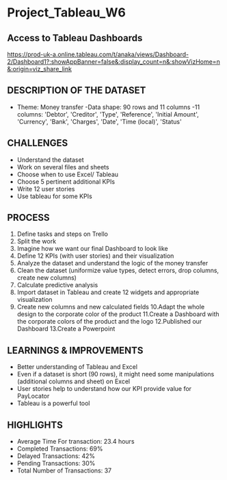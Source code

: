 #  Project_Tableau_W6


## Access to Tableau Dashboards

https://prod-uk-a.online.tableau.com/t/anaka/views/Dashboard-2/Dashboard1?:showAppBanner=false&:display_count=n&:showVizHome=n&:origin=viz_share_link


## DESCRIPTION OF THE DATASET
- Theme: Money transfer 
-Data shape: 90 rows and 11 columns 
-11 columns: 'Debtor', 'Creditor', 'Type', 'Reference', 'Initial Amount', 'Currency',
       'Bank', 'Charges', 'Date', 'Time (local)', 'Status'

## CHALLENGES
- Understand the dataset
- Work on several files and sheets
- Choose when to use Excel/ Tableau
- Choose 5 pertinent additional KPIs
- Write 12 user stories
- Use tableau for some KPIs 

## PROCESS
1. Define tasks and steps on Trello
2. Split the work
3. Imagine how we want our final Dashboard to look like
4. Define 12 KPIs (with user stories) and their visualization
5. Analyze the dataset and understand the logic of the money transfer
6. Clean the dataset (uniformize value types, detect errors, drop columns, 
create new columns)
7. Calculate predictive analysis
8. Import dataset in Tableau and create 12 widgets and appropriate 
visualization
9. Create new columns and new calculated fields
10.Adapt the whole design to the corporate color of the product
11.Create a Dashboard with the corporate colors of the product and the logo
12.Published our Dashboard
13.Create a Powerpoint 

## LEARNINGS & IMPROVEMENTS

- Better understanding of Tableau and Excel
- Even if a dataset is short (90 rows), it might need some manipulations 
(additional columns and sheet) on Excel
- User stories help to understand how our KPI provide value for PayLocator
- Tableau is a powerful tool 

## HIGHLIGHTS

- Average Time For transaction: 23.4 hours
- Completed Transactions: 69%
- Delayed Transactions: 42%
- Pending Transactions: 30%
- Total Number of Transactions: 37

